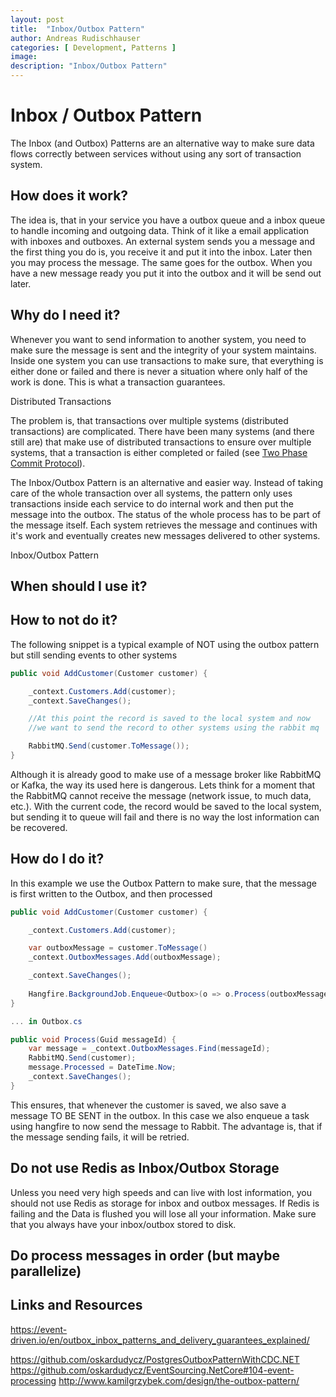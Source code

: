 ```yaml
---
layout: post
title:  "Inbox/Outbox Pattern"
author: Andreas Rudischhauser
categories: [ Development, Patterns ]
image: 
description: "Inbox/Outbox Pattern"
---
```

# Inbox / Outbox Pattern

The Inbox (and Outbox) Patterns are an alternative way to make sure data flows correctly between services without using any sort of transaction system.

## How does it work?

The idea is, that in your service you have a outbox queue and a inbox queue to handle incoming and outgoing data. Think of it like a email application with inboxes and outboxes. An external system sends you a message and the first thing you do is, you receive it and put it into the inbox. Later then you may process the message. The same goes for the outbox. When you have a new message ready you put it into the outbox and it will be send out later.

## Why do I need it?

Whenever you want to send information to another system, you need to make sure the message is sent and the integrity of your system maintains. Inside one system you can use transactions to make sure, that everything is either done or failed and there is never a situation where only half of the work is done. This is what a transaction guarantees.

Distributed Transactions

The problem is, that transactions over multiple systems (distributed transactions) are complicated. There have been many systems (and there still are) that make use of distributed transactions to ensure over multiple systems, that a transaction is either completed or failed (see [Two Phase Commit Protocol](https://en.wikipedia.org/wiki/Two-phase_commit_protocol)).

The Inbox/Outbox Pattern is an alternative and easier way. Instead of taking care of the whole transaction over all systems, the pattern only uses transactions inside each service to do internal work and then put the message into the outbox. The status of the whole process has to be part of the message itself. Each system retrieves the message and continues with it's work and eventually creates new messages delivered to other systems. 

Inbox/Outbox Pattern

## When should I use it?


## How to not do it?

The following snippet is a typical example of NOT using the outbox pattern but still sending events to other systems

```csharp
public void AddCustomer(Customer customer) {

    _context.Customers.Add(customer);
    _context.SaveChanges();

    //At this point the record is saved to the local system and now
    //we want to send the record to other systems using the rabbit mq

    RabbitMQ.Send(customer.ToMessage());
}
```

Although it is already good to make use of a message broker like RabbitMQ or Kafka, the way its used here is dangerous. Lets think for a moment that the RabbitMQ cannot receive the message (network issue, to much data, etc.). With the current code, the record would be saved to the local system, but sending it to queue will fail and there is no way the lost information can be recovered.

## How do I do it?

In this example we use the Outbox Pattern to make sure, that the message is first written to the Outbox, and then processed

```csharp
public void AddCustomer(Customer customer) {

    _context.Customers.Add(customer);

    var outboxMessage = customer.ToMessage()
    _context.OutboxMessages.Add(outboxMessage);

    _context.SaveChanges();
        
    Hangfire.BackgroundJob.Enqueue<Outbox>(o => o.Process(outboxMessage.Id));
}

... in Outbox.cs

public void Process(Guid messageId) {
    var message = _context.OutboxMessages.Find(messageId);
    RabbitMQ.Send(customer);
    message.Processed = DateTime.Now;
    _context.SaveChanges();
}

```

This ensures, that whenever the customer is saved, we also save a message TO BE SENT in the outbox. In this case we also enqueue a task using hangfire to now send the message to Rabbit. The advantage is, that if the message sending fails, it will be retried.

## Do not use Redis as Inbox/Outbox Storage

Unless you need very high speeds and can live with lost information, you should not use Redis as storage for inbox and outbox messages. If Redis is failing and the Data is flushed you will lose all your information. Make sure that you always have your inbox/outbox stored to disk.

## Do process messages in order (but maybe parallelize)



## Links and Resources

https://event-driven.io/en/outbox_inbox_patterns_and_delivery_guarantees_explained/

https://github.com/oskardudycz/PostgresOutboxPatternWithCDC.NET
https://github.com/oskardudycz/EventSourcing.NetCore#104-event-processing
http://www.kamilgrzybek.com/design/the-outbox-pattern/